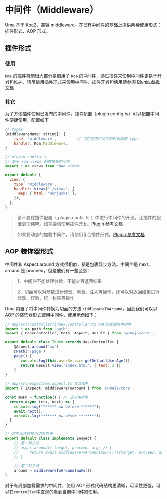 # 中间件（Middleware）

Uma 基于 Koa2，兼容 middleware。在已有中间件的基础上提供两种使用形式：插件形式、AOP 形式。

## 插件形式

### 使用

`Uma` 的插件机制很大部分是借用了 `Koa` 的中间件，通过插件来使用中间件更易于开发和维护，请尽量用插件形式来使用中间件，插件开发和使用请参阅
[Plugin 参考文档](./Plugin.md#插件开发)

### 其它

为了方便插件使用已发布的中间件，插件配置（plugin.config.ts）可以配置中间件便捷使用，配置如下

```js
// types
[middlewareName: string]: {
    type: 'middleware',         // 仅在使用中间件的时候配置 type
    handler: Koa.Middleware,
}
```

```js
// plugin.config.ts
// 基于 koa-views 配置模板中间件
import * as views from 'koa-views'

export default {
  view: {
    type: 'middleware',
    handler: views('./views', {
      map: { html: 'nunjucks' },
    }),
  },
}
```

> 请不要在插件配置（ plugin.config.ts ）中进行中间件的开发，让插件的配置更加纯粹。如需要请使用插件开发。[Plugin 参考文档](./Plugin.md#插件开发)
>
> 如果要动态的加载中间件，请使用复合插件形式。[Plugin 参考文档](./Plugin.md#复合插件形式)

## AOP 装饰器形式

中间件和 Aspect.around 方式很相似，都是包裹异步方法。中间件是 next，around 是 proceed，但是他们有一些区别：

> 1、中间件不能处理参数，不能处理返回结果
>
> 2、切面可以对参数进行修改、判断、注入等操作，还可以对返回结果进行修改、校验、统一封装等操作

Uma 内置了将中间件转换为切面的方法 `middlewareToAround`，因此我们可以以 AOP 的装饰器形式使用中间件，使用示例如下：

```javascript
// app/src/controller/index.controller.ts AOP形式使用中间件
import * as path from 'path';
import { BaseController, Path, Aspect, Result } from '@umajs/core';

export default class Index extends BaseController {
    @Aspect.around('mw')
    @Path('/page')
    page() {
       console.log(this.userService.getDefaultUserAge());
       return Result.view('index.html', { test: 3 })
    }
}

// app/src/aspect/mw.aspect.ts 定义AOP
import { IAspect, middlewareToAround } from '@umajs/core';

const mwFn = function() { // 定义中间件
  return async (ctx, next) => {
    console.log("****** mw before ******");
    await next();
    console.log("****** mw after *******");
  }
}

// 将中间件转换为切面方法
export default class implements IAspect {
    // 第一种方法
    // async around({ target, proceed, args }) {
    //     return await middlewareToAround(mwFn())({target, proceed, args});
    // }

    // 第二种方法
    around = middlewareToAround(mwFn());
}
```

对于有局部加载需求的中间件，使用 AOP 形式代码结构更清晰，可读性更强，可以在`controller`中直观的看到当前中间件的使用。

